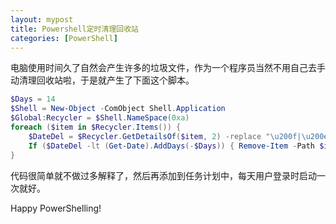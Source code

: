 ```yaml
---
layout: mypost
title: Powershell定时清理回收站
categories: [PowerShell]
---
```


电脑使用时间久了自然会产生许多的垃圾文件，作为一个程序员当然不用自己去手动清理回收站啦，于是就产生了下面这个脚本。

```powershell
$Days = 14
$Shell = New-Object -ComObject Shell.Application
$Global:Recycler = $Shell.NameSpace(0xa)
foreach ($item in $Recycler.Items()) {
    $DateDel = $Recycler.GetDetailsOf($item, 2) -replace "\u200f|\u200e", "" | get-date
    If ($DateDel -lt (Get-Date).AddDays(-$Days)) { Remove-Item -Path $item.Path -Confirm:$false -Force -Recurse }
}
```

代码很简单就不做过多解释了，然后再添加到任务计划中，每天用户登录时启动一次就好。

Happy PowerShelling!